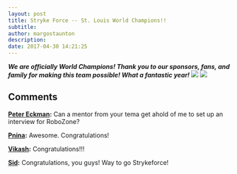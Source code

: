 ```yaml
---
layout: post
title: Stryke Force -- St. Louis World Champions!!
subtitle:
author: margostaunton
description:
date: 2017-04-30 14:21:25
---
```


_**We are officially World Champions! Thank you to our sponsors, fans, and family for making this team possible! What a fantastic year!**_ ![](/wp-content/uploads/2017/04/World-Champs-Team-Photo.jpg) ![](http://strykeforce.org/wp-content/uploads/2017/04/winning-score.jpg)

## Comments

**[Peter Eckman](#10809 "2017-05-02 15:08:10"):** Can a mentor from your tema get ahold of me to set up an interview for RoboZone?

**[Pnina](#10810 "2017-05-02 17:46:28"):** Awesome. Congratulations!

**[Vikash](#10798 "2017-05-01 18:02:42"):** Congratulations!!!

**[Sid](#10792 "2017-05-01 01:29:23"):** Congratulations, you guys! Way to go Strykeforce!
